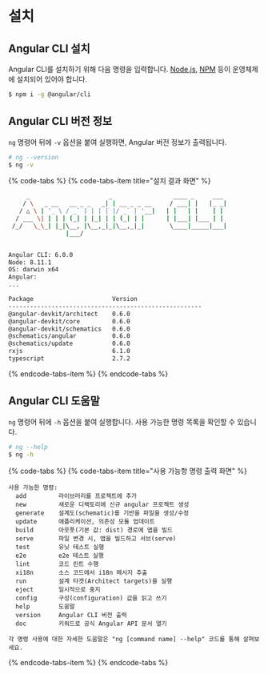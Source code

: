 # 설치

## Angular CLI 설치

Angular CLI를 설치하기 위해 다음 명령을 입력합니다. [Node.js](https://nodejs.org), [NPM](https://npmjs.com) 등이 운영체제에 설치되어 있어야 합니다.

```bash
$ npm i -g @angular/cli
```

## Angular CLI 버전 정보

`ng` 명령어 뒤에 `-v` 옵션을 붙여 실행하면, Angular 버전 정보가 출력됩니다.

```bash
# ng --version
$ ng -v
```

{% code-tabs %}
{% code-tabs-item title="설치 결과 화면" %}
```bash
     _                      _                 ____ _     ___
    / \   _ __   __ _ _   _| | __ _ _ __     / ___| |   |_ _|
   / △ \ | '_ \ / _` | | | | |/ _` | '__|   | |   | |    | |
  / ___ \| | | | (_| | |_| | | (_| | |      | |___| |___ | |
 /_/   \_\_| |_|\__, |\__,_|_|\__,_|_|       \____|_____|___|
                |___/


Angular CLI: 6.0.0
Node: 8.11.1
OS: darwin x64
Angular:
...

Package                      Version
------------------------------------------------------
@angular-devkit/architect    0.6.0
@angular-devkit/core         0.6.0
@angular-devkit/schematics   0.6.0
@schematics/angular          0.6.0
@schematics/update           0.6.0
rxjs                         6.1.0
typescript                   2.7.2
```
{% endcode-tabs-item %}
{% endcode-tabs %}

## Angular CLI 도움말

`ng` 명령어 뒤에 `-h` 옵션을 붙여 실행합니다. 사용 가능한 명령 목록을 확인할 수 있습니다.

```bash
# ng --help
$ ng -h
```

{% code-tabs %}
{% code-tabs-item title="사용 가능항 명령 출력 화면" %}
```text
사용 가능한 명령:
  add         라이브러리를 프로젝트에 추가
  new         새로운 디렉토리에 신규 angular 프로젝트 생성
  generate    설계도(schematic)를 기반을 파일을 생성/수정
  update      애플리케이션, 의존성 모듈 업데이트
  build       아웃풋(기본 값: dist) 경로에 앱을 빌드
  serve       파일 변경 시, 앱을 빌드하고 서브(serve)
  test        유닛 테스트 실행
  e2e         e2e 테스트 실행
  lint        코드 린트 수행
  xi18n       소스 코드에서 i18n 메시지 추출
  run         설계 타겟(Architect targets)을 실행
  eject       일시적으로 중지
  config      구성(configuration) 값을 읽고 쓰기
  help        도움말
  version     Angular CLI 버전 출력
  doc         키워드로 공식 Angular API 문서 열기

각 명령 사용에 대한 자세한 도움말은 "ng [command name] --help" 코드를 통해 살펴보세요.
```
{% endcode-tabs-item %}
{% endcode-tabs %}



